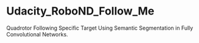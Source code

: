 # Udacity_RoboND_Follow_Me
Quadrotor Following Specific Target Using Semantic Segmentation in Fully Convolutional Networks.
